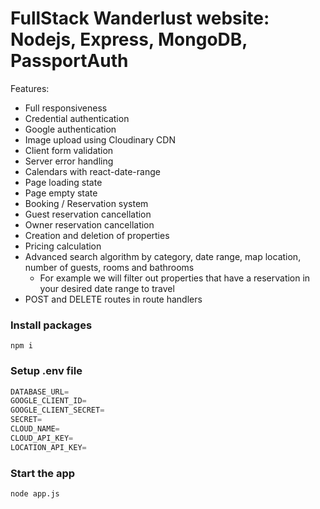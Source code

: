 # FullStack Wanderlust website: Nodejs, Express, MongoDB, PassportAuth










Features:

- Full responsiveness
- Credential authentication
- Google authentication
- Image upload using Cloudinary CDN
- Client form validation 
- Server error handling 
- Calendars with react-date-range
- Page loading state
- Page empty state
- Booking / Reservation system
- Guest reservation cancellation
- Owner reservation cancellation
- Creation and deletion of properties
- Pricing calculation
- Advanced search algorithm by category, date range, map location, number of guests, rooms and bathrooms
    - For example we will filter out properties that have a reservation in your desired date range to travel
- POST and DELETE routes in route handlers

### Install packages

```shell
npm i
```

### Setup .env file


```js
DATABASE_URL=
GOOGLE_CLIENT_ID=
GOOGLE_CLIENT_SECRET=
SECRET=
CLOUD_NAME=
CLOUD_API_KEY=
LOCATION_API_KEY=
```

### Start the app

```shell
node app.js
```
